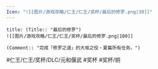 ```yaml
---
Icon: "![[图片/游戏攻略/仁王/仁王/奖杯/最后的修罗.png|30]]"
---
```

```ad-common-bronze-trophy
title: (Title:: "最后的修罗")
![[图片/游戏攻略/仁王/仁王/奖杯/最后的修罗.png|100]]

(Comment:: "完成「修罗之道」的大坂之役・夏篇所有任务。")
```

#仁王/仁王/奖杯/DLC/元和偃武 #奖杯 #奖杯/铜
